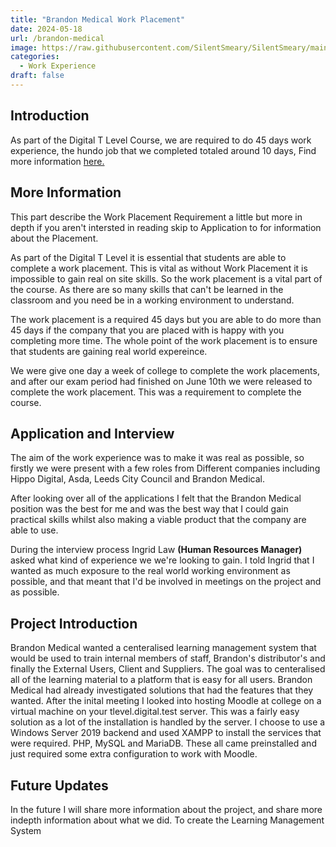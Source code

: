```yaml
---
title: "Brandon Medical Work Placement"
date: 2024-05-18
url: /brandon-medical
image: https://raw.githubusercontent.com/SilentSmeary/SilentSmeary/main/images/hugo/BrandonMedical.webp
categories:
  - Work Experience
draft: false
---
```

## Introduction
As part of the Digital T Level Course, we are required to do 45 days work experience, the hundo job that we completed totaled around 10 days, Find more information [here.](https://barowik-portfolio.netlify.app/hundo/)

## More Information
This part describe the Work Placement Requirement a little but more in depth if you aren't intersted in reading skip to Application to for information about the Placement.

As part of the Digital T Level it is essential that students are able to complete a work placement. This is vital as without Work Placement it is impossible to gain real on site skills. So the work placement is a vital part of the course. As there are so many skills that can't be learned in the classroom and you need be in a working environment to understand.

The work placement is a required 45 days but you are able to do more than 45 days if the company that you are placed with is happy with you completing more time. The whole point of the work placement is to ensure that students are gaining real world expereince.

We were give one day a week of college to complete the work placements, and after our exam period had finished on June 10th we were released to complete the work placement. This was a requirement to complete the course.

## Application and Interview
The aim of the work experience was to make it was real as possible, so firstly we were present with a few roles from Different companies including Hippo Digital, Asda, Leeds City Council and Brandon Medical.

After looking over all of the applications I felt that the Brandon Medical position was the best for me and was the best way that I could gain practical skills whilst also making a viable product that the company are able to use.

During the interview process Ingrid Law **(Human Resources Manager)** asked what kind of experience we we're looking to gain. I told Ingrid that I wanted as much exposure to the real world working environment as possible, and that meant that I'd be involved in meetings on the project and as possible.

## Project Introduction
Brandon Medical wanted a centeralised learning management system that would be used to train internal members of staff, Brandon's distributor's and finally the External Users, Client and Suppliers. The goal was to centeralised all of the learning material to a platform that is easy for all users. Brandon Medical had already investigated solutions that had the features that they wanted. After the inital meeting I looked into hosting Moodle at college on a virtual machine on your tlevel.digital.test server. This was a fairly easy solution as a lot of the installation is handled by the server. I choose to use a Windows Server 2019 backend and used XAMPP to install the services that were required. PHP, MySQL and MariaDB. These all came preinstalled and just required some extra configuration to work with Moodle.

## Future Updates
In the future I will share more information about the project, and share more indepth information about what we did. To create the Learning Management System
